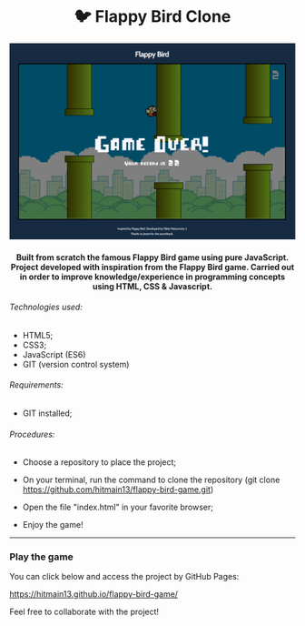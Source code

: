 <h1 align="center">
🐦 Flappy Bird Clone 
</h1>

!["thumbnail"](https://github.com/hitmain13/flappy-bird-game/blob/main/assets/img/thumbnail.png)

<h4 align="center">
Built from scratch the famous Flappy Bird game using pure JavaScript. Project developed with inspiration from the Flappy Bird game. 
Carried out in order to improve knowledge/experience in programming concepts using HTML, CSS & Javascript.
</h4>

###### Technologies used:
 - HTML5;
 - CSS3;
 - JavaScript (ES6)
 - GIT (version control system)
 
 ###### Requirements:

- GIT installed;

###### Procedures:

- Choose a repository to place the project;

- On your terminal, run the command to clone the repository (git clone https://github.com/hitmain13/flappy-bird-game.git)

- Open the file "index.html" in your favorite browser;

- Enjoy the game!
---

### Play the game

You can click below and access the project by GitHub Pages: 

https://hitmain13.github.io/flappy-bird-game/

Feel free to collaborate with the project!
